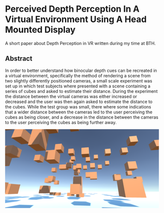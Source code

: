 # Perceived Depth Perception In A Virtual Environment Using A Head Mounted Display

A short paper about Depth Perception in VR written during my time at BTH.

## Abstract
In order to better understand how binocular depth cues can be recreated in a virtual environment, specifically the method of rendering a scene from two slightly differently positioned cameras, a small scale experiment was set up in which test subjects where presented with a scene containing a series of cubes and asked to estimate their distance. During the experiment the distance between the virtual cameras was either increased or decreased and the user was then again asked to estimate the distance to the cubes. While the test group was small, there where some indications that a wider distance between the cameras led to the user perceiving the cubes as being closer, and a decrease in the distance between the cameras to the user perceiving the cubes as being further away.


![Scene shown to participants](https://github.com/konglobemeralt/ShortPaper/blob/master/acmsiggraph/images/Untitled-2.png
)
